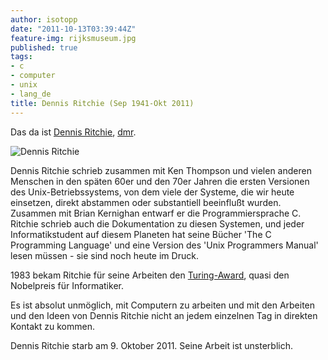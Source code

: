 ```yaml
---
author: isotopp
date: "2011-10-13T03:39:44Z"
feature-img: rijksmuseum.jpg
published: true
tags:
- c
- computer
- unix
- lang_de
title: Dennis Ritchie (Sep 1941-Okt 2011)
---
```

Das da ist
[Dennis Ritchie](http://en.wikipedia.org/wiki/Dennis_Ritchie),
[dmr](http://cm.bell-labs.com/who/dmr/).

![Dennis Ritchie](https://blog.koehntopp.info/uploads/dennis_ritchie.jpg)

Dennis Ritchie schrieb zusammen mit Ken Thompson und vielen anderen Menschen
in den späten 60er und den 70er Jahren die ersten Versionen des
Unix-Betriebssystems, von dem viele der Systeme, die wir heute einsetzen,
direkt abstammen oder substantiell beeinflußt wurden. Zusammen mit Brian
Kernighan entwarf er die Programmiersprache C. Ritchie schrieb auch die
Dokumentation zu diesen Systemen, und jeder Informatikstudent auf diesem
Planeten hat seine Bücher 'The C Programming Language' und eine Version des
'Unix Programmers Manual' lesen müssen - sie sind noch heute im Druck.

1983 bekam Ritchie für seine Arbeiten den
[Turing-Award](http://awards.acm.org/images/awards/140/articles/2898606.pdf),
quasi den Nobelpreis für Informatiker.

Es ist absolut unmöglich, mit Computern zu arbeiten und mit den Arbeiten und
den Ideen von Dennis Ritchie nicht an jedem einzelnen Tag in direkten
Kontakt zu kommen.

Dennis Ritchie starb am 9. Oktober 2011. Seine Arbeit ist unsterblich.

